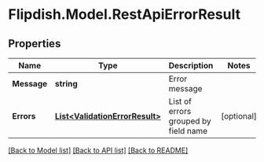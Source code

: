 # Flipdish.Model.RestApiErrorResult
## Properties

Name | Type | Description | Notes
------------ | ------------- | ------------- | -------------
**Message** | **string** | Error message | 
**Errors** | [**List&lt;ValidationErrorResult&gt;**](ValidationErrorResult.md) | List of errors grouped by field name | [optional] 

[[Back to Model list]](../README.md#documentation-for-models) [[Back to API list]](../README.md#documentation-for-api-endpoints) [[Back to README]](../README.md)

